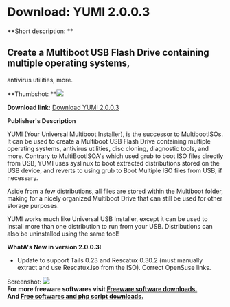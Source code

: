 # Download: YUMI 2.0.0.3

**Short description: **

## Create a Multiboot USB Flash Drive containing multiple operating systems,
antivirus utilities, more.

  
**Thumbshot: **![](http://www.freewarefiles.com/screenshot/yumi6_md.jpg)   
  
**Download link:** [Download YUMI 2.0.0.3](http://freesoftwares.boysofts.com/YUMI_program_75035.html)  
  

**Publisher's Description**  
  

YUMI (Your Universal Multiboot Installer), is the successor to MultibootISOs.
It can be used to create a Multiboot USB Flash Drive containing multiple
operating systems, antivirus utilities, disc cloning, diagnostic tools, and
more. Contrary to MultiBootISOA's which used grub to boot ISO files directly
from USB, YUMI uses syslinux to boot extracted distributions stored on the USB
device, and reverts to using grub to Boot Multiple ISO files from USB, if
necessary.

Aside from a few distributions, all files are stored within the Multiboot
folder, making for a nicely organized Multiboot Drive that can still be used
for other storage purposes.

YUMI works much like Universal USB Installer, except it can be used to install
more than one distribution to run from your USB. Distributions can also be
uninstalled using the same tool!

**WhatA's New in version 2.0.0.3:**

  * Update to support Tails 0.23 and Rescatux 0.30.2 (must manually extract and use Rescatux.iso from the ISO). Correct OpenSuse links. 

  
  
Screenshot: ![](http://www.freewarefiles.com/screenshot/yumi6.jpg)  
**For more freeware softwares visit [Freeware software downloads.](http://freesoftwares.boysofts.com/)**   
**And [Free softwares and php script downloads.](http://www.boysofts.com/)**

